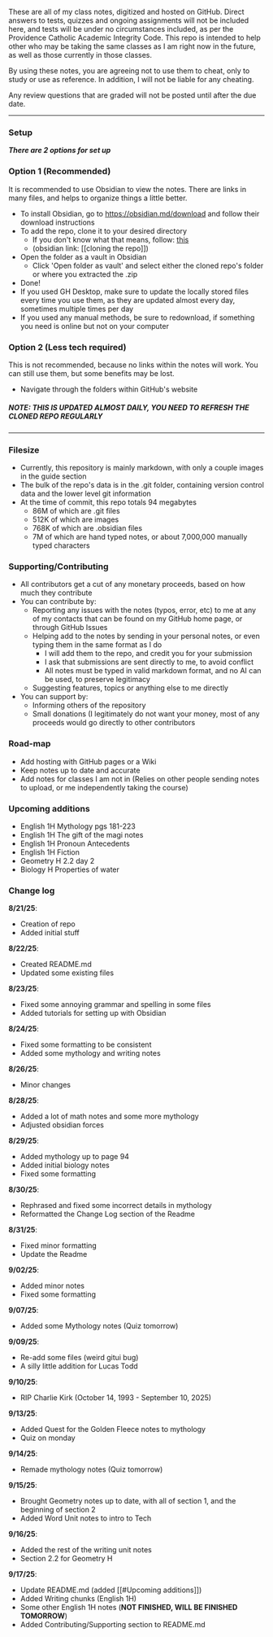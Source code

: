 These are all of my class notes, digitized and hosted on GitHub.
Direct answers to tests, quizzes and ongoing assignments will not be included here, and tests will be under no circumstances included, as per the Providence Catholic Academic Integrity Code.
This repo is intended to help other who may be taking the same classes as I am right now in the future, as well as those currently in those classes.

By using these notes, you are agreeing not to use them to cheat, only to study or use as reference. In addition, I will not be liable for any cheating.

Any review questions that are graded will not be posted until after the due date.

---
### Setup
***There are 2 options for set up***

### Option 1 (Recommended)
It is recommended to use Obsidian to view the notes. There are links in many files, and helps to organize things a little better. 

- To install Obsidian, go to https://obsidian.md/download and follow their download instructions
- To add the repo, clone it to your desired directory
	- If you don't know what that means, follow:
		[this](https://github.com/Eric-Ward475/Class-Notes/blob/main/gen.%20info/cloning%20the%20repo.md)
	- (obsidian link: [[cloning the repo]])
- Open the folder as a vault in Obsidian
	- Click 'Open folder as vault' and select either the cloned repo's folder or where you extracted the .zip
- Done!
- If you used GH Desktop, make sure to update the locally stored files every time you use them, as they are updated almost every day, sometimes multiple times per day
- If you used any manual methods, be sure to redownload, if something you need is online but not on your computer

### Option 2 (Less tech required)
This is not recommended, because no links within the notes will work. You can still use them, but some benefits may be lost.

- Navigate through the folders within GitHub's website

##### ***NOTE: THIS IS UPDATED ALMOST DAILY, YOU NEED TO REFRESH THE CLONED REPO REGULARLY***
---
### Filesize
- Currently, this repository is mainly markdown, with only a couple images in the guide section
- The bulk of the repo's data is in the .git folder, containing version control data and the lower level git information
- At the time of commit, this repo totals 94 megabytes
	- 86M of which are .git files
	- 512K of which are images
	- 768K of which are .obsidian files
	- 7M of which are hand typed notes, or about 7,000,000 manually typed characters

### Supporting/Contributing
- All contributors get a cut of any monetary proceeds, based on how much they contribute
- You can contribute by:
	- Reporting any issues with the notes (typos, error, etc) to me at any of my contacts that can be found on my GitHub home page, or through GitHub Issues
	- Helping add to the notes by sending in your personal notes, or even typing them in the same format as I do
		- I will add them to the repo, and credit you for your submission
		- I ask that submissions are sent directly to me, to avoid conflict
		- All notes must be typed in valid markdown format, and no AI can be used, to preserve legitimacy
	- Suggesting features, topics or anything else to me directly
- You can support by:
	- Informing others of the repository
	- Small donations (I legitimately do not want your money, most of any proceeds would go directly to other contributors

### Road-map
- Add hosting with GitHub pages or a Wiki
- Keep notes up to date and accurate
- Add notes for classes I am not in (Relies on other people sending notes to upload, or me independently taking the course)

### Upcoming additions
- English 1H Mythology pgs 181-223
- English 1H The gift of the magi notes
- English 1H Pronoun Antecedents
- English 1H Fiction
- Geometry H 2.2 day 2
- Biology H Properties of water
### Change log
**8/21/25**:
- Creation of repo
- Added initial stuff

**8/22/25**:
- Created README.md
- Updated some existing files

**8/23/25**:
- Fixed some annoying grammar and spelling in some files
- Added tutorials for setting up with Obsidian

**8/24/25**:
- Fixed some formatting to be consistent
- Added some mythology and writing notes

**8/26/25**: 
- Minor changes

**8/28/25**:
- Added a lot of math notes and some more mythology
- Adjusted obsidian forces

**8/29/25**:
- Added mythology up to page 94
- Added initial biology notes
- Fixed some formatting

**8/30/25**:
- Rephrased and fixed some incorrect details in mythology
- Reformatted the Change Log section of the Readme

**8/31/25**:
- Fixed minor formatting
- Update the Readme

**9/02/25**:
- Added minor notes
- Fixed some formatting

**9/07/25**:
- Added some Mythology notes (Quiz tomorrow)

**9/09/25**:
- Re-add some files (weird gitui bug)
- A silly little addition for Lucas Todd

**9/10/25**:
- RIP Charlie Kirk (October 14, 1993 - September 10, 2025)

**9/13/25**:
- Added Quest for the Golden Fleece notes to mythology
- Quiz on monday

**9/14/25**:
- Remade mythology notes (Quiz tomorrow)

**9/15/25**:
- Brought Geometry notes up to date, with all of section 1, and the beginning of section 2
- Added Word Unit notes to intro to Tech

**9/16/25**:
- Added the rest of the writing unit notes
- Section 2.2 for Geometry H

**9/17/25**:
- Update README.md (added [[#Upcoming additions]])
- Added Writing chunks (English 1H)
- Some other English 1H notes (**NOT FINISHED, WILL BE FINISHED TOMORROW**)
- Added Contributing/Supporting section to README.md